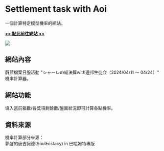# Settlement task with Aoi
一個計算特定模型機率的網站。

[**>> 點此前往網站 <<**](https://settlement-task-with-aoi.netlify.app/)

<img src="https://i.imgur.com/PuO4mMn.png">

## 網站內容
蔚藍檔案日服活動 "シャーレの総決算with連邦生徒会（2024/04/11 ～ 04/24）" 機率計算器。

## 網站功能
填入當前箱數/各獎項剩餘數/盤面狀況即可計算各點機率。

## 資料來源
機率計算部分來源：<br />
夢醒的唐吉訶德(SoulEcstacy) in 巴哈姆特專版
